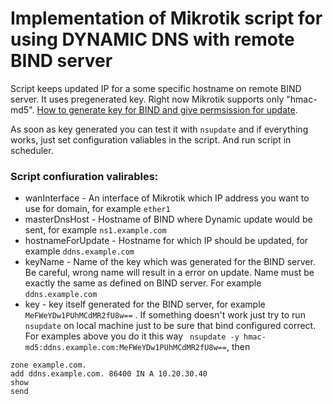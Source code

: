 # Implementation of Mikrotik script for using DYNAMIC DNS with remote BIND server

Script keeps updated IP for a some specific hostname on remote BIND server. It uses pregenerated key. Right now Mikrotik supports
only "hmac-md5". [How to generate key for BIND and give permsission for update](https://www.cyberciti.biz/faq/unix-linux-bind-named-configuring-tsig/).

As soon as key generated you can test it with `nsupdate` and if everything works, just set configuration valiables in the script. And run script in scheduler.

### Script confiuration valirables:
 - wanInterface - An interface of Mikrotik which IP address you want to use for domain, for example `ether1`
 - masterDnsHost - Hostname of BIND where Dynamic update would be sent, for example `ns1.example.com`
 - hostnameForUpdate - Hostname for which IP should be updated, for example `ddns.example.com`
 - keyName - Name of the key which was generated for the BIND server. Be careful, wrong name will result in a error on update. Name must be exactly the same as defined on BIND server. For example `ddns.example.com`
 - key - key itself generated for the BIND server, for example `MeFWeYDw1PUhMCdMR2fU8w==`
.
If something doesn't work just try to run `nsupdate` on local machine just to be sure that bind configured correct. For examples above you do it this way ` nsupdate -y hmac-md5:ddns.example.com:MeFWeYDw1PUhMCdMR2fU8w==`, then
```server <IP of ns1.example.com>
zone example.com.
add ddns.example.com. 86400 IN A 10.20.30.40
show
send
```
